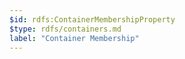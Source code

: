 ```yaml
---
$id: rdfs:ContainerMembershipProperty
$type: rdfs/containers.md
label: "Container Membership"
---
```



